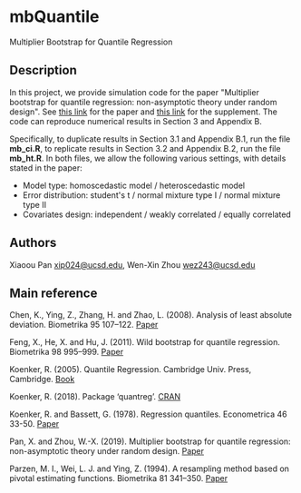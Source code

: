 # mbQuantile

Multiplier Bootstrap for Quantile Regression

## Description

In this project, we provide simulation code for the paper "Multiplier bootstrap for quantile regression: non-asymptotic theory under random design". See [this link](https://www.math.ucsd.edu/~xip024/QR_Boot.pdf) for the paper and [this link](https://www.math.ucsd.edu/~xip024/QR_Supp.pdf) for the supplement. The code can reproduce numerical results in Section 3 and Appendix B.

Specifically, to duplicate results in Section 3.1 and Appendix B.1, run the file **mb_ci.R**, to replicate results in Section 3.2 and Appendix B.2, run the file **mb_ht.R**. In both files, we allow the following various settings, with details stated in the paper:

* Model type: homoscedastic model / heteroscedastic model
* Error distribution: student's t / normal mixture type I / normal mixture type II
* Covariates design: independent / weakly correlated / equally correlated

## Authors

Xiaoou Pan <xip024@ucsd.edu>, Wen-Xin Zhou <wez243@ucsd.edu> 

## Main reference

Chen, K., Ying, Z., Zhang, H. and Zhao, L. (2008). Analysis of least absolute deviation. Biometrika 95 107–122. [Paper](https://academic.oup.com/biomet/article-abstract/95/1/107/219099)

Feng, X., He, X. and Hu, J. (2011). Wild bootstrap for quantile regression. Biometrika 98 995–999. [Paper](https://academic.oup.com/biomet/article-abstract/98/4/995/234840)

Koenker, R. (2005). Quantile Regression. Cambridge Univ. Press, Cambridge. [Book](https://www.cambridge.org/core/books/quantile-regression/C18AE7BCF3EC43C16937390D44A328B1)

Koenker, R. (2018). Package ‘quantreg’. [CRAN](https://cran.r-project.org/web/packages/quantreg/index.html)

Koenker, R. and Bassett, G. (1978). Regression quantiles. Econometrica 46 33-50. [Paper](https://www.jstor.org/stable/1913643?seq=1#metadata_info_tab_contents)

Pan, X. and Zhou, W.-X. (2019). Multiplier bootstrap for quantile regression: non-asymptotic theory under random design. [Paper](https://www.math.ucsd.edu/~xip024/QR_Boot.pdf)

Parzen, M. I., Wei, L. J. and Ying, Z. (1994). A resampling method based on pivotal estimating functions. Biometrika 81 341–350. [Paper](https://academic.oup.com/biomet/article-abstract/81/2/341/468184)

